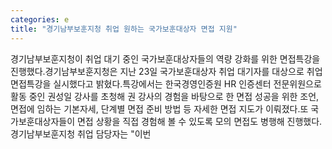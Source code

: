 ```yaml
---
categories: e
title: "경기남부보훈지청 취업 원하는 국가보훈대상자 면접 지원"
---
```

경기남부보훈지청이 취업 대기 중인 국가보훈대상자들의 역량 강화를 위한 면접특강을 진행했다.경기남부보훈지청은 지난 23일 국가보훈대상자 취업 대기자를 대상으로 취업 면접특강을 실시했다고 밝혔다.특강에서는 한국경영인증원 HR 인증센터 전문위원으로 활동 중인 권성일 강사를 초청해 권 강사의 경험을 바탕으로 한 면접 성공을 위한 조언, 면접에 임하는 기본자세, 단계별 면접 준비 방법 등 자세한 면접 지도가 이뤄졌다.또 국가보훈대상자들이 면접 상황을 직접 경험해 볼 수 있도록 모의 면접도 병행해 진행했다.경기남부보훈지청 취업 담당자는 "이번